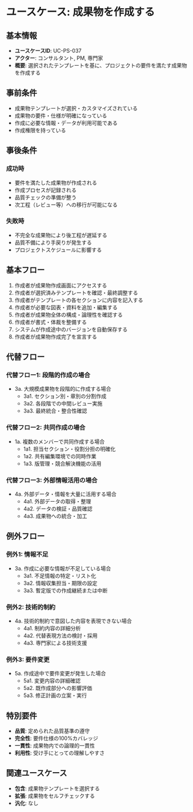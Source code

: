 # ユースケース: 成果物を作成する

## 基本情報
- **ユースケースID**: UC-PS-037
- **アクター**: コンサルタント, PM, 専門家
- **概要**: 選択されたテンプレートを基に、プロジェクトの要件を満たす成果物を作成する

## 事前条件
- 成果物テンプレートが選択・カスタマイズされている
- 成果物の要件・仕様が明確になっている
- 作成に必要な情報・データが利用可能である
- 作成権限を持っている

## 事後条件
### 成功時
- 要件を満たした成果物が作成される
- 作成プロセスが記録される
- 品質チェックの準備が整う
- 次工程（レビュー等）への移行が可能になる

### 失敗時
- 不完全な成果物により後工程が遅延する
- 品質不備により手戻りが発生する
- プロジェクトスケジュールに影響する

## 基本フロー
1. 作成者が成果物作成画面にアクセスする
2. 作成者が選択済みテンプレートを確認・最終調整する
3. 作成者がテンプレートの各セクションに内容を記入する
4. 作成者が必要な図表・資料を追加・編集する
5. 作成者が成果物全体の構成・論理性を確認する
6. 作成者が書式・体裁を整備する
7. システムが作成途中のバージョンを自動保存する
8. 作成者が成果物作成完了を宣言する

## 代替フロー
### 代替フロー1: 段階的作成の場合
- 3a. 大規模成果物を段階的に作成する場合
  - 3a1. セクション別・章別の分割作成
  - 3a2. 各段階での中間レビュー実施
  - 3a3. 最終統合・整合性確認

### 代替フロー2: 共同作成の場合
- 1a. 複数のメンバーで共同作成する場合
  - 1a1. 担当セクション・役割分担の明確化
  - 1a2. 共有編集環境での同時作業
  - 1a3. 版管理・競合解決機能の活用

### 代替フロー3: 外部情報活用の場合
- 4a. 外部データ・情報を大量に活用する場合
  - 4a1. 外部データの取得・整理
  - 4a2. データの検証・品質確認
  - 4a3. 成果物への統合・加工

## 例外フロー
### 例外1: 情報不足
- 3a. 作成に必要な情報が不足している場合
  - 3a1. 不足情報の特定・リスト化
  - 3a2. 情報収集担当・期限の設定
  - 3a3. 暫定版での作成継続または中断

### 例外2: 技術的制約
- 4a. 技術的制約で意図した内容を表現できない場合
  - 4a1. 制約内容の詳細分析
  - 4a2. 代替表現方法の検討・採用
  - 4a3. 専門家による技術支援

### 例外3: 要件変更
- 5a. 作成途中で要件変更が発生した場合
  - 5a1. 変更内容の詳細確認
  - 5a2. 既作成部分への影響評価
  - 5a3. 修正計画の立案・実行

## 特別要件
- **品質**: 定められた品質基準の遵守
- **完全性**: 要件仕様の100%カバレッジ
- **一貫性**: 成果物内での論理的一貫性
- **利用性**: 受け手にとっての理解しやすさ

## 関連ユースケース
- **包含**: 成果物テンプレートを選択する
- **拡張**: 成果物をセルフチェックする
- **汎化**: なし